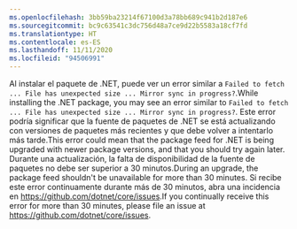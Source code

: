 ```yaml
---
ms.openlocfilehash: 3bb59ba23214f67100d3a78bb689c941b2d187e6
ms.sourcegitcommit: bc9c63541c3dc756d48a7ce9d22b5583a18cf7fd
ms.translationtype: HT
ms.contentlocale: es-ES
ms.lasthandoff: 11/11/2020
ms.locfileid: "94506991"
---
```


<span data-ttu-id="46284-101">Al instalar el paquete de .NET, puede ver un error similar a `Failed to fetch ... File has unexpected size ... Mirror sync in progress?`.</span><span class="sxs-lookup"><span data-stu-id="46284-101">While installing the .NET package, you may see an error similar to `Failed to fetch ... File has unexpected size ... Mirror sync in progress?`.</span></span> <span data-ttu-id="46284-102">Este error podría significar que la fuente de paquetes de .NET se está actualizando con versiones de paquetes más recientes y que debe volver a intentarlo más tarde.</span><span class="sxs-lookup"><span data-stu-id="46284-102">This error could mean that the package feed for .NET is being upgraded with newer package versions, and that you should try again later.</span></span> <span data-ttu-id="46284-103">Durante una actualización, la falta de disponibilidad de la fuente de paquetes no debe ser superior a 30 minutos.</span><span class="sxs-lookup"><span data-stu-id="46284-103">During an upgrade, the package feed shouldn't be unavailable for more than 30 minutes.</span></span> <span data-ttu-id="46284-104">Si recibe este error continuamente durante más de 30 minutos, abra una incidencia en <https://github.com/dotnet/core/issues>.</span><span class="sxs-lookup"><span data-stu-id="46284-104">If you continually receive this error for more than 30 minutes, please file an issue at <https://github.com/dotnet/core/issues>.</span></span>
